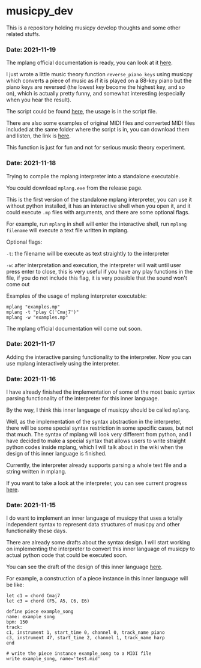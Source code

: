 # musicpy_dev
This is a repository holding musicpy develop thoughts and some other related stuffs.

### Date: 2021-11-19
The mplang official documentation is ready, you can look at it [here](https://github.com/Rainbow-Dreamer/musicpy_dev/blob/main/mplang/mplang%20official%20documentation.md).

I just wrote a little music theory function `reverse_piano_keys` using musicpy which converts a piece of music as if it is played on a 88-key piano but the piano keys are reversed (the lowest key become the highest key, and so on), which is actually pretty funny, and somewhat interesting (especially when you hear the result).

The script could be found [here](https://github.com/Rainbow-Dreamer/musicpy_dev/blob/main/reverse_piano_keys/reverse_piano_keys.py), the usage is in the script file.

There are also some examples of original MIDI files and converted MIDI files included at the same folder where the script is in, you can download them and listen, the link is [here](https://github.com/Rainbow-Dreamer/musicpy_dev/tree/main/reverse_piano_keys/examples).

This function is just for fun and not for serious music theory experiment.

### Date: 2021-11-18
Trying to compile the mplang interpreter into a standalone executable.

You could download `mplang.exe` from the release page.

This is the first version of the standalone mplang interpreter, you can use it without python installed, it has an interactive shell when you open it, and it could execute `.mp` files with arguments, and there are some optional flags.

For example, run `mplang` in shell will enter the interactive shell, run `mplang filename` will execute a text file written in mplang.

Optional flags:

`-t`: the filename will be execute as text straightly to the interpreter

`-w`: after interpretation and execution, the interpreter will wait until user press enter to close, this is very useful if you have any play functions in the file, if you do not include this flag, it is very possible that the sound won't come out

Examples of the usage of mplang interpreter executable:
```
mplang "examples.mp"
mplang -t "play C('Cmaj7')"
mplang -w "examples.mp"
```

The mplang official documentation will come out soon.

### Date: 2021-11-17

Adding the interactive parsing functionality to the interpreter. Now you can use mplang interactively using the interpreter.

### Date: 2021-11-16

I have already finished the implementation of some of the most basic syntax parsing functionality of the interpreter for this inner language.

By the way, I think this inner language of musicpy should be called `mplang`.

Well, as the implementation of the syntax abstraction in the interpreter, there will be some special syntax restriction in some specific cases, but not that much. The syntax of mplang will look very different from python, and I have decided to make a special syntax that allows users to write straight python codes inside mplang, which I will talk about in the wiki when the design of this inner language is finished.

Currently, the interpreter already supports parsing a whole text file and a string written in mplang.

If you want to take a look at the interpreter, you can see current progress [here](https://github.com/Rainbow-Dreamer/musicpy_dev/blob/main/mplang/mplang_parser/mplang.py).

### Date: 2021-11-15
I do want to implement an inner language of musicpy that uses a totally independent syntax to represent data structures of musicpy and other functionality these days.

There are already some drafts about the syntax design. I will start working on implementing the interpreter to convert this inner language of musicpy to actual python code that could be executed soon.

You can see the draft of the design of this inner language [here](https://github.com/Rainbow-Dreamer/musicpy_dev/blob/main/mplang/musicpy%20inner%20language%20mplang.md).

For example, a construction of a piece instance in this inner language will be like:
```
let c1 = chord Cmaj7
let c3 = chord (F5, A5, C6, E6)

define piece example_song
name: example song
bpm: 150
track:
c1, instrument 1, start_time 0, channel 0, track_name piano
c3, instrument 47, start_time 2, channel 1, track_name harp
end

# write the piece instance example_song to a MIDI file
write example_song, name='test.mid'
```
